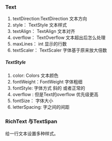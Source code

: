 ### Text
1. textDirection:TextDirection  文本方向
2. style： TextStyle 文本样式
3. textAlign： TextAlign 文本对齐
4. overflow：  TextOverflow 文本超出后怎么处理
5. maxLines： int 显示的行数
6. textScaler： TextScaler 字体基于原来放大倍数
##### TextStyle
1. color: Colors 文本颜色
2. fontWeight：FontWeight 字体粗细
3. fontStyle: 字体方式 斜的 或者正常的
4. overflow : 但是Text的overflow 优先级更高
5. fontSize： 字体大小
6. letterSpacing: 字之间的间距

### RichText 与TextSpan
给一行文本设置多种样式。